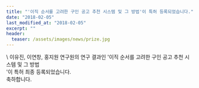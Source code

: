 ```yaml
---
title: "'이직 순서를 고려한 구인 공고 추천 시스템 및 그 방법'이 특허 등록되었습니다."
date: "2018-02-05"
last_modified_at: "2018-02-05"
excerpt: ""
header:
  teaser: /assets/images/news/prize.jpg
---
```

\\
이유진, 이연창, 홍지원 연구원의 연구 결과인 '이직 순서를 고려한 구인 공고 추천 시스템 및 그 방법<br>'이 특허 최종 등록되었습니다.<br>축하합니다.